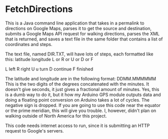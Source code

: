 FetchDirections
===============

This is a Java command line application that takes in a permalink to directions on Google Maps, parses it to get the source and destination, submits a Google Maps API request for walking directions, parses the XML that is returned, and saves a text file in the same folder that contains a list of coordinates and steps.

The text file, named DIR.TXT, will have lots of steps, each formatted like this:
latitude
longitude
L or R or U or D or F

L left
R right
U u turn
D continue
F finished

The latitude and longitude are in the following format:
DDMM.MMMMMM
This is the two digits of the degrees concatenated with the minutes. It doesn't give seconds, it just gives a fractional amount of minutes. Yes, this is a dumb way to do it, but it how my Arduino GPS module outputs data and doing a floating point conversion on Arduino takes a lot of cycles.
The negative sign is dropped. If you are going to use this code near the equator or the prime meridian, this will give you trouble. I, however, didn't plan on walking outside of North America for this project.

This code needs internet access to run, since it is submitting an HTTP request to Google's servers.
